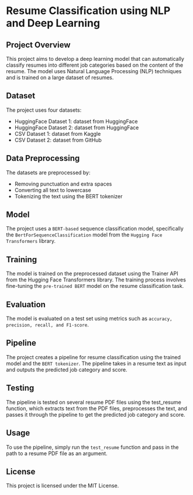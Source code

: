 # Resume Classification using NLP and Deep Learning
## Project Overview
This project aims to develop a deep learning model that can automatically classify resumes into different job categories based on the content of the resume. The model uses Natural Language Processing (NLP) techniques and is trained on a large dataset of resumes.

## Dataset
The project uses four datasets:

* HuggingFace Dataset 1: dataset from HuggingFace
* HuggingFace Dataset 2: dataset from HuggingFace
* CSV Dataset 1: dataset from Kaggle
* CSV Dataset 2: dataset from GitHub

## Data Preprocessing
The datasets are preprocessed by:

* Removing punctuation and extra spaces
* Converting all text to lowercase
* Tokenizing the text using the BERT tokenizer

## Model
The project uses a `BERT-based` sequence classification model, specifically the `BertForSequenceClassification` model from the `Hugging Face Transformers` library.

## Training
The model is trained on the preprocessed dataset using the Trainer API from the Hugging Face Transformers library. The training process involves fine-tuning the `pre-trained BERT` model on the resume classification task.

## Evaluation
The model is evaluated on a test set using metrics such as `accuracy, precision, recall, and F1-score`.

## Pipeline
The project creates a pipeline for resume classification using the trained model and the `BERT tokenizer`. The pipeline takes in a resume text as input and outputs the predicted job category and score.

## Testing
The pipeline is tested on several resume PDF files using the test_resume function, which extracts text from the PDF files, preprocesses the text, and passes it through the pipeline to get the predicted job category and score.

## Usage
To use the pipeline, simply run the `test_resume` function and pass in the path to a resume PDF file as an argument.

## License
This project is licensed under the MIT License.
